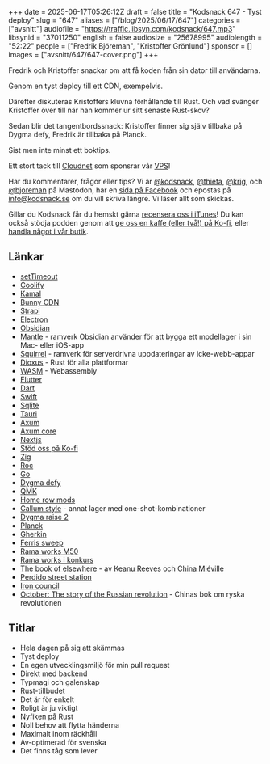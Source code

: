 +++
date = 2025-06-17T05:26:12Z
draft = false
title = "Kodsnack 647 - Tyst deploy"
slug = "647"
aliases = ["/blog/2025/06/17/647"]
categories = ["avsnitt"]
audiofile = "https://traffic.libsyn.com/kodsnack/647.mp3"
libsynid = "37011250"
english = false
audiosize = "25678995"
audiolength = "52:22"
people = ["Fredrik Björeman", "Kristoffer Grönlund"]
sponsor = []
images = ["avsnitt/647/647-cover.png"]
+++

Fredrik och Kristoffer snackar om att få koden från sin dator till användarna.

Genom en tyst deploy till ett CDN, exempelvis.

Därefter diskuteras Kristoffers kluvna förhållande till Rust. Och vad svänger Kristoffer över till när han kommer ur sitt senaste Rust-skov?

Sedan blir det tangentbordssnack: Kristoffer finner sig själv tillbaka på Dygma defy, Fredrik är tillbaka på Planck.

Sist men inte minst ett boktips.

Ett stort tack till [Cloudnet](https://www.cloudnet.se) som sponsrar vår [VPS](https://en.wikipedia.org/wiki/Virtual_private_server)!

Har du kommentarer, frågor eller tips? Vi är [@kodsnack](https://social.podsnack.se/@kodsnack), [@thieta](https://6510.nu/@thieta), [@krig](https://6510.nu/@krig), och [@bjoreman](https://toot.cafe/@bjoreman) på Mastodon, har en [sida på Facebook](https://www.facebook.com/) och epostas på [info@kodsnack.se](mailto:info@kodsnack.se) om du vill skriva längre. Vi läser allt som skickas.

Gillar du Kodsnack får du hemskt gärna [recensera oss i iTunes](https://itunes.apple.com/se/podcast/kodsnack/id561631498?l=en)! Du kan också stödja podden genom att <a href="https://ko-fi.com/kodsnack" rel="payment">ge oss en kaffe (eller två!) på Ko-fi</a>, eller [handla något i vår butik](https://shop.spreadshirt.se/kodsnack/).

## Länkar
* [setTimeout](https://developer.mozilla.org/en-US/docs/Web/API/Window/setTimeout)
* [Coolify](https://coolify.io/)
* [Kamal](https://kamal-deploy.org/)
* [Bunny CDN](https://bunny.net/)
* [Strapi](https://strapi.io/)
* [Electron](https://www.electronjs.org/)
* [Obsidian](https://obsidian.md/)
* [Mantle](https://github.com/Mantle/Mantle) - ramverk Obsidian använder för att bygga ett modellager i sin Mac- eller iOS-app
* [Squirrel](https://github.com/squirrel) - ramverk för serverdrivna uppdateringar av icke-webb-appar
* [Dioxus](https://dioxuslabs.com/) - Rust för alla plattformar
* [WASM](https://en.wikipedia.org/wiki/WebAssembly) - Webassembly
* [Flutter](https://en.wikipedia.org/wiki/Flutter_%28software%29)
* [Dart](https://en.wikipedia.org/wiki/Dart_%28programming_language%29)
* [Swift](https://en.wikipedia.org/wiki/Swift_%28programming_language%29)
* [Sqlite](https://en.wikipedia.org/wiki/SQLite)
* [Tauri](https://v2.tauri.app/)
* [Axum](https://docs.rs/axum/latest/axum/)
* [Axum core](https://docs.rs/axum-core/latest/axum_core/)
* [Nextjs](https://nextjs.org/)
* [Stöd oss på Ko-fi](https://ko-fi.com/kodsnack)
* [Zig](https://ziglang.org/)
* [Roc](https://www.roc-lang.org/)
* [Go](https://en.wikipedia.org/wiki/Go_%28programming_language%29)
* [Dygma defy](https://dygma.com/pages/defy)
* [QMK](https://qmk.fm/)
* [Home row mods](https://precondition.github.io/home-row-mods)
* [Callum style](https://github.com/callum-oakley/qmk_firmware/tree/master/users/callum) - annat lager med one-shot-kombinationer
* [Dygma raise 2](https://dygma.com/pages/dygma-raise-2?srsltid=AfmBOopUEQ358ELwExF3U4v3RVy5bVnQtWtYbKoeUvO6SXqL8mKoWBLO)
* [Planck](https://olkb.com/collections/planck)
* [Gherkin](https://bjoreman.com/thoughts/gherkin.html)
* [Ferris sweep](https://github.com/davidphilipbarr/Sweep)
* [Rama works M50](https://rama.works/m50a)
* [Rama works i konkurs](https://www.reddit.com/r/MechanicalKeyboards/comments/1jdh9if/rama_works_officially_in_liquidation/)
* [The book of elsewhere](https://en.wikipedia.org/wiki/The_Book_of_Elsewhere) - av [Keanu Reeves](https://en.wikipedia.org/wiki/Keanu_Reeves) och [China Miéville](https://www.chinamieville.net/)
* [Perdido street station](https://en.wikipedia.org/wiki/Perdido_Street_Station)
* [Iron council](https://en.wikipedia.org/wiki/Iron_Council)
* [October: The story of the Russian revolution](https://www.versobooks.com/products/169-october?srsltid=AfmBOorZH3SbttBwldFebPOhZ5O-VVS1pAwJPCzn4QhYxLQnsDfQi_vd) - Chinas bok om ryska revolutionen

## Titlar
* Hela dagen på sig att skämmas
* Tyst deploy
* En egen utvecklingsmiljö för min pull request
* Direkt med backend
* Typmagi och galenskap
* Rust-tillbudet
* Det är för enkelt
* Roligt är ju viktigt
* Nyfiken på Rust
* Noll behov att flytta händerna
* Maximalt inom räckhåll
* Av-optimerad för svenska
* Det finns tåg som lever